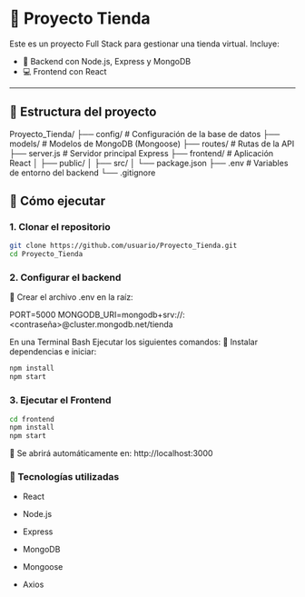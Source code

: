 # 🛒 Proyecto Tienda

Este es un proyecto Full Stack para gestionar una tienda virtual. Incluye:

- 🔧 Backend con Node.js, Express y MongoDB
- 💻 Frontend con React

---

## 📁 Estructura del proyecto

Proyecto_Tienda/
├── config/ # Configuración de la base de datos
├── models/ # Modelos de MongoDB (Mongoose)
├── routes/ # Rutas de la API
├── server.js # Servidor principal Express
├── frontend/ # Aplicación React
│ ├── public/
│ ├── src/
│ └── package.json
├── .env # Variables de entorno del backend
└── .gitignore

## 🚀 Cómo ejecutar

### 1. Clonar el repositorio

```bash
git clone https://github.com/usuario/Proyecto_Tienda.git
cd Proyecto_Tienda 
```

### 2. Configurar el backend
📄 Crear el archivo .env en la raíz:

PORT=5000
MONGODB_URI=mongodb+srv://<usuario>:<contraseña>@cluster.mongodb.net/tienda


En una Terminal Bash Ejecutar los siguientes comandos:
🔧 Instalar dependencias e iniciar:
```bash
npm install
npm start
```

### 3. Ejecutar el Frontend
```bash
cd frontend
npm install
npm start
```

📍 Se abrirá automáticamente en: http://localhost:3000


### 🧪 Tecnologías utilizadas

* React

* Node.js

* Express

* MongoDB

* Mongoose

* Axios
